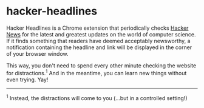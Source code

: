 # hacker-headlines
Hacker Headlines is a Chrome extension that periodically checks [Hacker News](https://news.ycombinator.com/) for the latest and greatest updates on the world of computer science. If it finds something that readers have deemed acceptably newsworthy, a notification containing the headline and link will be displayed in the corner of your browser window. 

This way, you don't need to spend every other minute checking the website for distractions.<sup>1</sup> And in the meantime, you can learn new things without even trying. Yay!

***
<sup>1</sup> Instead, the distractions will come to you (...but in a controlled setting!)
